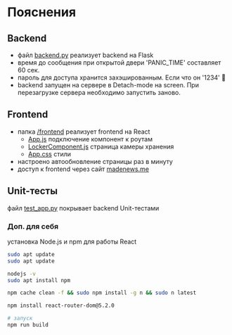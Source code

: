# Пояснения

## Backend
- файл [backend.py](backend.py) реализует backend на Flask
- время до сообщения при открытой двери 'PANIC_TIME' составляет 60 сек.
- пароль для доступа хранится захэшированным. Если что он '1234' 🫣
- backend запущен на сервере в Detach-mode на screen. При перезагрузке сервера необходимо запустить заново.

## Frontend

- папка [/frontend](frontend/) реализует frontend на React
    - [App.js](frontend/src/App.js) подключение компонент к роутам
    - [LockerComponent.js](frontend/src/LockerComponent.js) страница камеры хранения
    - [App.css](frontend/src/App.css) стили
- настроено автообновление страницы раз в минуту
- доступ к frontend через сайт [madenews.me](https://madenews.me/)

## Unit-тесты

файл [test_app.py](test_app.py) покрывает backend Unit-тестами


### Доп. для себя 
установка Node.js и npm для работы React

``` bash
sudo apt update
sudo apt update

nodejs -v
sudo apt install npm

npm cache clean -f && sudo npm install -g n && sudo n latest

npm install react-router-dom@5.2.0

# запуск
npm run build
```
